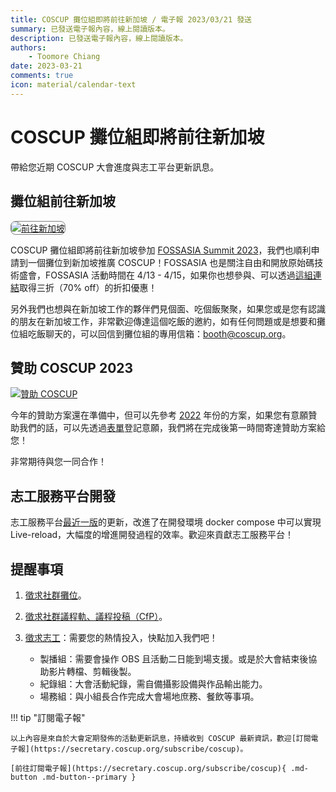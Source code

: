 ```yaml
---
title: COSCUP 攤位組即將前往新加坡 / 電子報 2023/03/21 發送
summary: 已發送電子報內容，線上閱讀版本。
description: 已發送電子報內容，線上閱讀版本。
authors:
    - Toomore Chiang
date: 2023-03-21
comments: true
icon: material/calendar-text
---
```


# COSCUP 攤位組即將前往新加坡

帶給您近期 COSCUP 大會進度與志工平台更新訊息。

## 攤位組前往新加坡

 <a href="https://volunteer.coscup.org/img/victor-GmN5LeWO4cQ-unsplash.jpg"><img src="https://volunteer.coscup.org/img/victor-GmN5LeWO4cQ-unsplash.jpg" alt="前往新加坡" title="前往新加坡" style="border-radius: 8px;border:1px solid hsl(0, 0%, 50%);"></a>

COSCUP 攤位組即將前往新加坡參加 [FOSSASIA Summit 2023](https://eventyay.com/e/7cfe0771)，我們也順利申請到一個攤位到新加坡推廣 COSCUP！FOSSASIA 也是關注自由和開放原始碼技術盛會，FOSSASIA 活動時間在 4/13 - 4/15，如果你也想參與、可以透過[這組連結](https://eventyay.com/e/7cfe0771?code=coscup)取得三折（70% off）的折扣優惠！

另外我們也想與在新加坡工作的夥伴們見個面、吃個飯聚聚，如果您或是您有認識的朋友在新加坡工作，非常歡迎傳達這個吃飯的邀約，如有任何問題或是想要和攤位組吃飯聊天的，可以回信到攤位組的專用信箱：[booth@coscup.org](mailto:booth@coscup.org)。

## 贊助 COSCUP 2023

<a href="https://volunteer.coscup.org/img/undraw_Collaborators_re_hont.png">
<img src="https://volunteer.coscup.org/img/undraw_Collaborators_re_hont.png"
alt="贊助 COSCUP" title="贊助 COSCUP"></a>

今年的贊助方案還在準備中，但可以先參考 [2022](https://coscup.org/2022/zh-TW/sponsorship) 年份的方案，如果您有意願贊助我們的話，可以先透過[表單](https://forms.gle/jKDMdSGoRfLqoe9h9)登記意願，我們將在完成後第一時間寄達贊助方案給您！

非常期待與您一同合作！

## 志工服務平台開發

志工服務平台[最近一版](https://github.com/COSCUP/COSCUP-Volunteer/releases/tag/23.03.20)的更新，改進了在開發環境 docker compose 中可以實現 Live-reload，大幅度的增進開發過程的效率。歡迎來貢獻志工服務平台！

## 提醒事項

1. [徵求社群攤位](https://blog.coscup.org/2023/02/coscup-2023-call-for-participation-now.html)。
2. [徵求社群議程軌、議程投稿（CfP）](https://blog.coscup.org/2023/02/coscup-2023-early-bird-call-for-paper.html)。
3. [徵求志工](https://volunteer.coscup.org/)：需要您的熱情投入，快點加入我們吧！

    - 製播組：需要會操作 OBS 且活動二日能到場支援。或是於大會結束後協助影片轉檔、剪輯後製。
    - 紀錄組：大會活動紀錄，需自備攝影設備與作品輸出能力。
    - 場務組：與小組長合作完成大會場地庶務、餐飲等事項。

!!! tip "訂閱電子報"

    以上內容是來自於大會定期發佈的活動更新訊息，持續收到 COSCUP 最新資訊，歡迎[訂閱電子報](https://secretary.coscup.org/subscribe/coscup)。

    [前往訂閱電子報](https://secretary.coscup.org/subscribe/coscup){ .md-button .md-button--primary }
